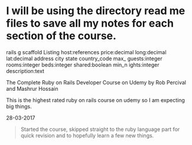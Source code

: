 # I will be using the directory read me files to save all my notes for each section of the course.

rails g scaffold Listing host:references price:decimal
 long:decimal lat:decimal address city state country_code max_
guests:integer rooms:integer beds:integer shared:boolean min_n
ights:integer description:text


The Complete Ruby on Rails Developer Course on Udemy by Rob Percival and Mashrur Hossain

This is the highest rated ruby on rails course on udemy so I am expecting big things.

28-03-2017
>Started the course, skipped straight to the ruby language part for quick revision and to hopefully learn a few new things.
